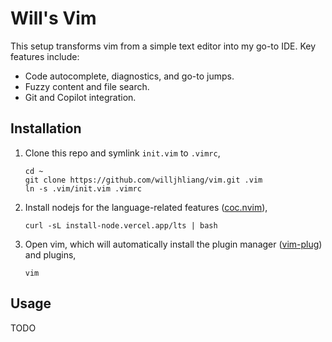 # Will's Vim

This setup transforms vim from a simple text editor into my go-to IDE. Key features include:
- Code autocomplete, diagnostics, and go-to jumps.
- Fuzzy content and file search.
- Git and Copilot integration.

## Installation
1. Clone this repo and symlink `init.vim` to `.vimrc`,
   ```
   cd ~
   git clone https://github.com/willjhliang/vim.git .vim
   ln -s .vim/init.vim .vimrc
   ```
2. Install nodejs for the language-related features ([coc.nvim](https://github.com/neoclide/coc.nvim)),
   ```
   curl -sL install-node.vercel.app/lts | bash
   ```
3. Open vim, which will automatically install the plugin manager ([vim-plug](https://github.com/junegunn/vim-plug)) and plugins,
   ```
   vim
   ```

## Usage
TODO
